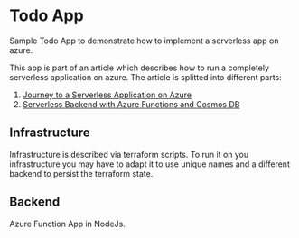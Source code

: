 # Todo App
Sample Todo App to demonstrate how to implement a serverless app on azure.

This app is part of an article which describes how to run a completely serverless application on azure. 
The article is splitted into different parts:
1. [Journey to a Serverless Application on Azure](https://leon-fausten.medium.com/journey-to-a-serverless-application-in-azure-254eaf5afc15)
1. [Serverless Backend with Azure Functions and Cosmos DB](https://leon-fausten.medium.com/serverless-backend-with-azure-functions-and-cosmos-db-997a09df83d9)

## Infrastructure 
Infrastructure is described via terraform scripts. 
To run it on you infrastructure you may have to adapt it to use unique names and a different backend to persist the terraform state.

## Backend
Azure Function App in NodeJs.
